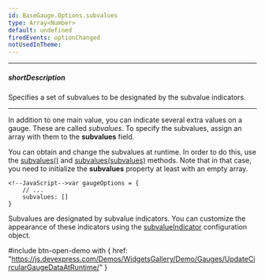 ```yaml
---
id: BaseGauge.Options.subvalues
type: Array<Number>
default: undefined
firedEvents: optionChanged
notUsedInTheme: 
---
```

---
##### shortDescription
Specifies a set of subvalues to be designated by the subvalue indicators.

---
In addition to one main value, you can indicate several extra values on a gauge. These are called *subvalues*. To specify the subvalues, assign an array with them to the **subvalues** field.

You can obtain and change the subvalues at runtime. In order to do this, use the [subvalues()](/api-reference/10%20UI%20Components/BaseGauge/3%20Methods/subvalues().md '{basewidgetpath}/Methods#subvalues') and [subvalues(subvalues)](/api-reference/10%20UI%20Components/BaseGauge/3%20Methods/subvalues(subvalues).md '{basewidgetpath}/Methods#subvaluessubvalues') methods. Note that in that case, you need to initialize the **subvalues** property at least with an empty array.

    <!--JavaScript-->var gaugeOptions = {
        // ...
        subvalues: []    
    }

Subvalues are designated by subvalue indicators. You can customize the appearance of these indicators using the [subvalueIndicator](/api-reference/10%20UI%20Components/BaseGauge/5%20Indicator%20Types/CommonIndicator '{basewidgetpath}/Configuration/subvalueIndicator') configuration object.

#include btn-open-demo with {
    href: "https://js.devexpress.com/Demos/WidgetsGallery/Demo/Gauges/UpdateCircularGaugeDataAtRuntime/"
}